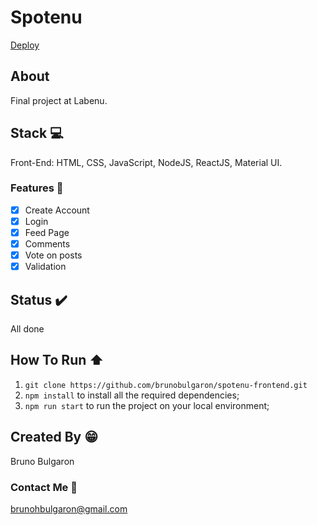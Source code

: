 # Spotenu

[Deploy](https://spotenubruno.web.app/)

## About
Final project at Labenu.

## Stack :computer:
Front-End: HTML, CSS, JavaScript, NodeJS, ReactJS, Material UI.

### Features :rocket:

- [X] Create Account
- [X] Login
- [X] Feed Page
- [X] Comments
- [X] Vote on posts
- [X] Validation

## Status :heavy_check_mark:
All done

## How To Run :arrow_up:
1. `git clone https://github.com/brunobulgaron/spotenu-frontend.git`
2. `npm install` to install all the required dependencies;
3. `npm run start` to run the project on your local environment;

## Created By :grin:
Bruno Bulgaron

### Contact Me :email:
brunohbulgaron@gmail.com
